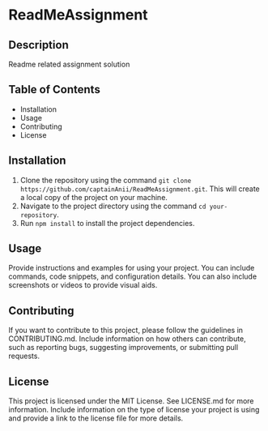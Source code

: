 # ReadMeAssignment
## Description
Readme related assignment solution

## Table of Contents

- Installation
- Usage
- Contributing
- License

## Installation

1. Clone the repository using the command `git clone https://github.com/captainAnii/ReadMeAssignment.git`. This will create a local copy of the project on your machine.
2. Navigate to the project directory using the command `cd your-repository`.
3. Run `npm install` to install the project dependencies.


## Usage

Provide instructions and examples for using your project. You can include commands, code snippets, and configuration details. You can also include screenshots or videos to provide visual aids.

## Contributing

If you want to contribute to this project, please follow the guidelines in CONTRIBUTING.md. Include information on how others can contribute, such as reporting bugs, suggesting improvements, or submitting pull requests.

## License

This project is licensed under the MIT License. See LICENSE.md for more information. Include information on the type of license your project is using and provide a link to the license file for more details.
